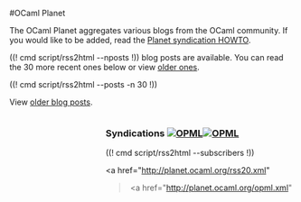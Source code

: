 <!-- ((! set title OCaml Planet !)) ((! set community !)) -->
<!-- ((! set advertise_rss true !)) -->

#OCaml Planet

The OCaml Planet aggregates various blogs
from the OCaml community. If you would like to be added, read the
[Planet syndication HOWTO](syndication.html).

<div class="container">
<div class="row">
<section class="span8 planet">

((! cmd script/rss2html --nposts !)) blog posts are available.
You can read the 30 more recent ones below
or view <a href="older.html" >older ones</a>.

((! cmd script/rss2html --posts -n 30 !))

View <a href="older.html" >older blog posts</a>.

</section>
<section class="span4">
<div class="subscribers" style="float:right">

<h3>Syndications
  <a href="/opml.xml" title="OPML"
  ><img class="svg opml" src="/img/Opml-icon.svg" alt="OPML"
  /><img class="png ompl" src="/img/Opml-icon.png" alt="OPML" /></a></h3>

((! cmd script/rss2html --subscribers !))

<a href="http://planet.ocaml.org/rss20.xml"
><img src='../img/rss20.png' alt='' /></a>
<a href="http://planet.ocaml.org/opml.xml"
><img src='../img/opml.png' alt='' /></a>

</div>
</section>
</div>
</div>

